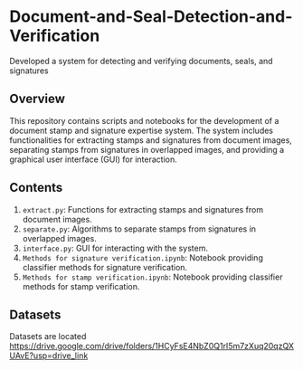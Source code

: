 # Document-and-Seal-Detection-and-Verification
Developed a system for detecting and verifying documents, seals, and signatures

## Overview

This repository contains scripts and notebooks for the development of a document stamp and signature expertise system. The system includes functionalities for extracting stamps and signatures from document images, separating stamps from signatures in overlapped images, and providing a graphical user interface (GUI) for interaction.

## Contents

1. `extract.py`: Functions for extracting stamps and signatures from document images.
2. `separate.py`: Algorithms to separate stamps from signatures in overlapped images.
3. `interface.py`: GUI for interacting with the system.
4. `Methods for signature verification.ipynb`: Notebook providing classifier methods for signature verification.
5. `Methods for stamp verification.ipynb`: Notebook providing classifier methods for stamp verification.


## Datasets
Datasets are located 
https://drive.google.com/drive/folders/1HCyFsE4NbZ0Q1rI5m7zXuq20qzQXUAvE?usp=drive_link



